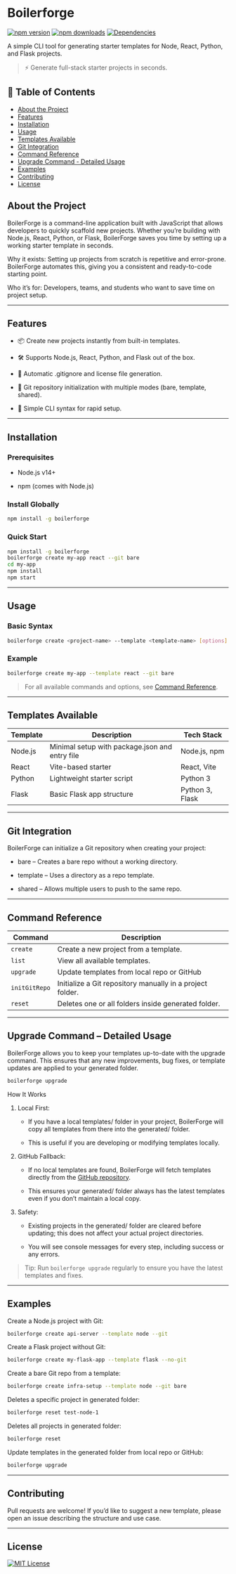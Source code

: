 # Boilerforge
[![npm version](https://img.shields.io/npm/v/boilerforge)](https://www.npmjs.com/package/boilerforge)
[![npm downloads](https://img.shields.io/npm/dt/boilerforge)](https://www.npmjs.com/package/boilerforge)
[![Dependencies](https://img.shields.io/librariesio/release/npm/boilerforge)](https://www.npmjs.com/package/boilerforge)

A simple CLI tool for generating starter templates for Node, React, Python, and Flask projects.
> ⚡ Generate full-stack starter projects in seconds.

## 📖 Table of Contents

- [About the Project](#about-the-project)
- [Features](#features)
- [Installation](#installation)
- [Usage](#usage)
- [Templates Available](#templates-available)
- [Git Integration](#git-integration)
- [Command Reference](#command-reference)
- [Upgrade Command - Detailed Usage](#upgrade-command--detailed-usage)
- [Examples](#examples)
- [Contributing](#contributing)
- [License](#license)


## About the Project

BoilerForge is a command-line application built with JavaScript that allows developers to quickly scaffold new projects. Whether you’re building with Node.js, React, Python, or Flask, BoilerForge saves you time by setting up a working starter template in seconds.

Why it exists: Setting up projects from scratch is repetitive and error-prone. BoilerForge automates this, giving you a consistent and ready-to-code starting point.

Who it’s for: Developers, teams, and students who want to save time on project setup.

---

## Features

- 📦 Create new projects instantly from built-in templates.

- 🛠 Supports Node.js, React, Python, and Flask out of the box.

- 🔄 Automatic .gitignore and license file generation.

- 🧩 Git repository initialization with multiple modes (bare, template, shared).

- 🚀 Simple CLI syntax for rapid setup.

---

## Installation

### Prerequisites

- Node.js v14+

- npm (comes with Node.js)

### Install Globally

```bash
npm install -g boilerforge
```

### Quick Start

```bash
npm install -g boilerforge
boilerforge create my-app react --git bare
cd my-app
npm install
npm start
```

---

## Usage

### Basic Syntax

```bash
boilerforge create <project-name> --template <template-name> [options]
```

### Example

```bash
boilerforge create my-app --template react --git bare
```

> For all available commands and options, see [Command Reference](#command-reference).

---

## Templates Available

| Template | Description                                    | Tech Stack      |
| -------- | ---------------------------------------------- | --------------- |
| Node.js  | Minimal setup with package.json and entry file | Node.js, npm    |
| React    | Vite-based starter                             | React, Vite     |
| Python   | Lightweight starter script                     | Python 3        |
| Flask    | Basic Flask app structure                      | Python 3, Flask |

---

## Git Integration

BoilerForge can initialize a Git repository when creating your project:

- bare – Creates a bare repo without a working directory.

- template – Uses a directory as a repo template.

- shared – Allows multiple users to push to the same repo.

---

## Command Reference

| Command       | Description                                               |
| ------------- | --------------------------------------------------------- |
| `create`      | Create a new project from a template.                     |
| `list`        | View all available templates.                             |
| `upgrade`     | Update templates from local repo or GitHub                |
| `initGitRepo` | Initialize a Git repository manually in a project folder. |
| `reset`       | Deletes one or all folders inside generated folder.       |

---

## Upgrade Command – Detailed Usage

BoilerForge allows you to keep your templates up-to-date with the upgrade command. This ensures that any new improvements, bug fixes, or template updates are applied to your generated folder.

```bash
boilerforge upgrade
```

How It Works

1. Local First:

   - If you have a local templates/ folder in your project, BoilerForge will copy all templates from there into the generated/ folder.

   - This is useful if you are developing or modifying templates locally.

2. GitHub Fallback:

   - If no local templates are found, BoilerForge will fetch templates directly from the [GitHub repository](https://github.com/shehu-muhammad/BoilerForge).

   - This ensures your generated/ folder always has the latest templates even if you don’t maintain a local copy.

3. Safety:

   - Existing projects in the generated/ folder are cleared before updating; this does not affect your actual project directories.

   - You will see console messages for every step, including success or any errors.

> Tip: Run `boilerforge upgrade` regularly to ensure you have the latest templates and fixes.

---

## Examples

Create a Node.js project with Git:
```bash
boilerforge create api-server --template node --git
```

Create a Flask project without Git:
```bash
boilerforge create my-flask-app --template flask --no-git
```

Create a bare Git repo from a template:
```bash
boilerforge create infra-setup --template node --git bare
```

Deletes a specific project in generated folder:
```bash
boilerforge reset test-node-1
```

Deletes all projects in generated folder:
```bash
boilerforge reset
```

Update templates in the generated folder from local repo or GitHub:
```bash
boilerforge upgrade
```

---

## Contributing

Pull requests are welcome! If you’d like to suggest a new template, please open an issue describing the structure and use case.

---

## License

[![MIT License](https://img.shields.io/badge/license-MIT-blue.svg)](LICENSE)